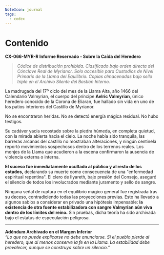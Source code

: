 ```yaml
---
NoteIcon: journal
tags:
  - codex
---
```




# Contenido

**CX-066-MYR-R Informe Reservado - Sobre la Caída del Heredero**

> _Códice de distribución prohibida. Clasificado bajo orden directa del Cónclave Real de Myrianor. Solo accesible para Custodios de Nivel Primario de la Llama del Equilibrio. Copias almacenadas bajo sello triple en el Archivo Silente del Bastión Interno._

La madrugada del 17º ciclo del mes de la Llama Alta, año 1466 del Calendario Valmyrian, el cuerpo del príncipe **Aelric Valmyrian**, único heredero conocido de la Corona de Eliaran, fue hallado sin vida en uno de los patios interiores del Castillo de Myrianor.

No se encontraron heridas. No se detectó energía mágica residual. No hubo testigos.

Su cadáver yacía recostado sobre la piedra húmeda, en completa quietud, con la mirada abierta hacia el cielo. La noche había sido tranquila, las barreras arcanas del castillo no mostraban alteraciones, y ningún centinela reportó movimientos sospechosos dentro de los terrenos reales. Los monjes de la Llama que acudieron a la escena confirmaron la ausencia de violencia externa o interna.

**El suceso fue inmediatamente ocultado al público y al resto de los estados,** declarando su muerte como consecuencia de una "enfermedad espiritual repentina". El clero de Ilyareth, bajo presión del Consejo, aseguró el silencio de todos los involucrados mediante juramento y sello de sangre.

Ninguna señal de ruptura en el equilibrio mágico general fue registrada tras su deceso, contradiciendo todas las proyecciones previas. Esto ha llevado a algunos sabios a considerar en privado una hipótesis impensable: **la existencia de otra fuente estabilizadora con sangre Valmyrian aún viva dentro de los límites del reino.** Sin pruebas, dicha teoría ha sido archivada bajo el estatus de especulación peligrosa.

---

**Adéndum Archivado en el Margen Inferior**  
_“Lo que no puede explicarse no debe anunciarse. Si el pueblo pierde al heredero, que al menos conserve la fe en la Llama. La estabilidad debe prevalecer, aunque se construya sobre un silencio.”_
